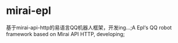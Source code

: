 # mirai-epl
基于mirai-api-http的易语言QQ机器人框架，开发ing...;A Epl‘s QQ robot framework based on Mirai API HTTP, developing;
